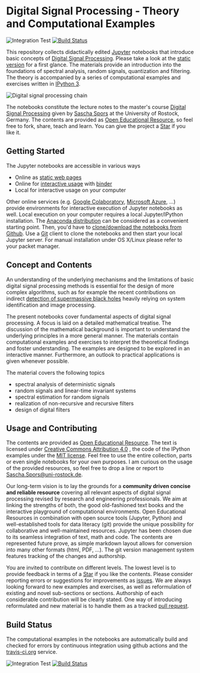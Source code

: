 # Digital Signal Processing - Theory and Computational Examples

![Integration Test](https://github.com/spatialaudio/digital-signal-processing-lecture/workflows/Integration%20Test/badge.svg) [![Build Status](https://travis-ci.org/spatialaudio/digital-signal-processing-lecture.svg?branch=master)](https://travis-ci.org/spatialaudio/digital-signal-processing-lecture)

This repository collects didactically edited [Jupyter](https://jupyter.org/) notebooks that introduce basic concepts of [Digital Signal Processing](https://en.wikipedia.org/wiki/Digital_signal_processing). Please take a look at the [static version](http://nbviewer.ipython.org/github/spatialaudio/digital-signal-processing-lecture/blob/master/index.ipynb)
for a first glance. The materials provide an introduction into the foundations of spectral analysis, random signals, quantization and filtering. The theory is accompanied by a series of computational examples and exercises written in [IPython 3](http://ipython.org/).  

![Digital signal processing chain](https://github.com/spatialaudio/digital-signal-processing-lecture/blob/master/introduction/DSP.png)

The notebooks constitute the lecture notes to the master's course [Digital Signal Processing](http://www.int.uni-rostock.de/Digitale-Signalverarbeitung.48.0.html) given by [Sascha Spors](http://www.int.uni-rostock.de/Staff-Info.23+B6JmNIYXNoPWUxOTliMTNjY2U2MDcyZjJiZTI0YTc4MmFkYTE5NjQzJnR4X2pwc3RhZmZfcGkxJTVCYmFja0lkJTVEPTMmdHhfanBzdGFmZl9waTElNUJzaG93VWlkJTVEPTExMQ__.0.html) at the University of Rostock, Germany. The contents are provided as [Open Educational Resource](https://de.wikipedia.org/wiki/Open_Educational_Resources), so feel free to fork, share, teach and learn.
You can give the project a [Star](https://github.com/spatialaudio//digital-signal-processing-lecture/stargazers) if you like it.


## Getting Started

The Jupyter notebooks are accessible in various ways

* Online as [static web pages](http://nbviewer.ipython.org/github/spatialaudio/digital-signal-processing-lecture/blob/master/index.ipynb)
* Online for [interactive usage](https://mybinder.org/v2/gh/spatialaudio/digital-signal-processing-lecture/master?filepath=index.ipynb) with [binder](https://mybinder.org/)
* Local for interactive usage on your computer

Other online services (e.g. [Google Colaboratory](https://colab.research.google.com),
[Microsoft Azure](https://azure.microsoft.com/), ...) provide environments for
interactive execution of Jupyter notebooks as well.
Local execution on your computer requires a local Jupyter/IPython installation.
The [Anaconda distribution](https://www.continuum.io/downloads) can be
considered as a convenient starting point.
Then, you'd have to [clone/download the notebooks from Github](http://github.com/spatialaudio/digital-signal-processing-lecture).
Use a [Git](http://git-scm.org/) client to clone the notebooks and then start
your local Jupyter server. For manual installation under OS X/Linux please
refer to your packet manager.

## Concept and Contents

An understanding of the underlying mechanisms and the limitations of basic
digital signal processing methods is essential for the design of more complex algorithms,
such as for example the recent contributions on indirect [detection of supermassive
black holes](https://en.wikipedia.org/wiki/Messier_87)
heavily relying on system identification and image processing.

The present notebooks cover fundamental aspects of digital signal processing.
A focus is laid on a detailed mathematical treatise.
The discussion of the mathematical background is important to understand the
underlying principles in a more general manner.
The materials contain computational examples and exercises to
interpret the theoretical findings and foster understanding.
The examples are designed to be explored in an interactive manner.
Furthermore, an outlook to practical applications is given whenever possible.

The material covers the following topics 

* spectral analysis of deterministic signals
* random signals and linear-time invariant systems
* spectral estimation for random signals
* realization of non-recursive and recursive filters
* design of digital filters


## Usage and Contributing

The contents are provided as [Open Educational Resource](https://de.wikipedia.org/wiki/Open_Educational_Resources).
The text is licensed under [Creative Commons Attribution 4.0](https://creativecommons.org/licenses/by/4.0/)
, the code of the IPython examples under the [MIT license](https://opensource.org/licenses/MIT).
Feel free to use the entire collection, parts or even single notebooks for your
own purposes.
I am curious on the usage of the provided resources, so feel free to drop a
line or report to [Sascha.Spors@uni-rostock.de](mailto:Sascha.Spors@uni-rostock.de).

Our long-term vision is to lay the grounds for a **community driven concise and
reliable resource** covering all relevant aspects of digital signal processing revised
by research and engineering professionals.
We aim at linking the strengths of both, the good old-fashioned text books
and the interactive playground of computational environments.
Open Educational Resources in combination with open source tools (Jupyter,
Python) and well-established tools for data literacy (git) provide the unique
possibility for collaborative and well-maintained resources.
Jupyter has been chosen due to its seamless integration of text, math and code.
The contents are represented future prove, as simple markdown layout allows for
conversion into many other formats (html, PDF, ...).
The git version management system features tracking of the changes and
authorship.

You are invited to contribute on different levels.
The lowest level is to provide feedback in terms of a
[Star](https://github.com/spatialaudio/digital-signal-processing-lecture/stargazers)
if you like the contents.
Please consider reporting errors or suggestions for improvements as
[issues](https://github.com/spatialaudio/digital-signal-processing-lecture/issues).
We are always looking forward to new examples and exercises, as well as
reformulation of existing and novel sub-sections or sections.
Authorship of each considerable contribution will be clearly stated.
One way of introducing reformulated and new material is to handle them as
a tracked [pull request](https://github.com/spatialaudio/digital-signal-processing-lecture/pulls).


## Build Status

The computational examples in the notebooks are automatically build and checked for errors by continuous integration using github actions and the [travis-ci.org](https://travis-ci.org/) service.

![Integration Test](https://github.com/spatialaudio/digital-signal-processing-lecture/workflows/Integration%20Test/badge.svg) [![Build Status](https://travis-ci.org/spatialaudio/digital-signal-processing-lecture.svg?branch=master)](https://travis-ci.org/spatialaudio/digital-signal-processing-lecture)
